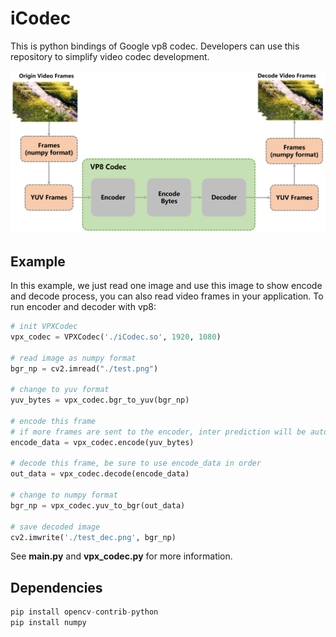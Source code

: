 # iCodec
This is python bindings of Google vp8 codec. Developers can use this repository to simplify video codec development.

![image](./ref/framework/framework.png)

## Example
In this example, we just read one image and use this image to show encode and decode process, 
you can also read video frames in your application. To run encoder and decoder with vp8:
```python
# init VPXCodec
vpx_codec = VPXCodec('./iCodec.so', 1920, 1080)

# read image as numpy format
bgr_np = cv2.imread("./test.png")

# change to yuv format
yuv_bytes = vpx_codec.bgr_to_yuv(bgr_np)

# encode this frame 
# if more frames are sent to the encoder, inter prediction will be automatically enabled
encode_data = vpx_codec.encode(yuv_bytes)

# decode this frame, be sure to use encode_data in order
out_data = vpx_codec.decode(encode_data)

# change to numpy format
bgr_np = vpx_codec.yuv_to_bgr(out_data)

# save decoded image
cv2.imwrite('./test_dec.png', bgr_np)
```
See **main.py** and **vpx_codec.py** for more information.

## Dependencies
```python
pip install opencv-contrib-python
pip install numpy
```